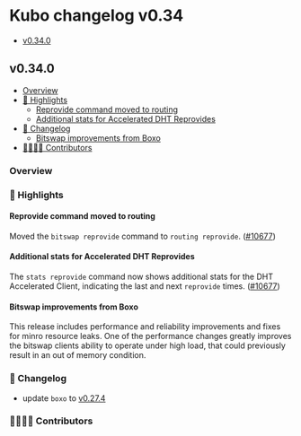 # Kubo changelog v0.34

- [v0.34.0](#v0310)

## v0.34.0

- [Overview](#overview)
- [🔦 Highlights](#-highlights)
  - [Reprovide command moved to routing](#reprovide-command-moved-to-routing)
  - [Additional stats for Accelerated DHT Reprovides](#additional-stats-for-accelerated-dht-reprovides)
- [📝 Changelog](#-changelog)
  - [Bitswap improvements from Boxo](#bitswap-improvements-from-boxo)
- [👨‍👩‍👧‍👦 Contributors](#-contributors)

### Overview

### 🔦 Highlights

#### Reprovide command moved to routing

Moved the `bitswap reprovide` command to `routing reprovide`. ([#10677](https://github.com/ipfs/kubo/pull/10677))

#### Additional stats for Accelerated DHT Reprovides

The `stats reprovide` command now shows additional stats for the DHT Accelerated Client, indicating the last and next `reprovide` times. ([#10677](https://github.com/ipfs/kubo/pull/10677))

#### Bitswap improvements from Boxo

This release includes performance and reliability improvements and fixes for minro resource leaks. One of the performance changes greatly improves the bitswap clients ability to operate under high load, that could previously result in an out of memory condition.

### 📝 Changelog

- update `boxo` to [v0.27.4](https://github.com/ipfs/boxo/releases/tag/v0.27.4)

### 👨‍👩‍👧‍👦 Contributors

